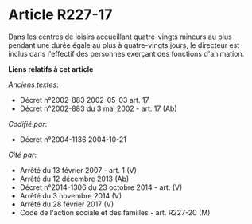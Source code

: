 # Article R227-17

Dans les centres de loisirs accueillant quatre-vingts mineurs au plus pendant une durée égale au plus à quatre-vingts jours,
le directeur est inclus dans l'effectif des personnes exerçant des fonctions d'animation.

**Liens relatifs à cet article**

_Anciens textes_:

  - Décret n°2002-883 2002-05-03 art. 17
  - Décret n°2002-883 du 3 mai 2002 - art. 17 (Ab)

_Codifié par_:

  - Décret n°2004-1136 2004-10-21

_Cité par_:

  - Arrêté du 13 février 2007 - art. 1 (V)
  - Arrêté du 12 décembre 2013 (Ab)
  - Décret n°2014-1306 du 23 octobre 2014 - art. (V)
  - Arrêté du 3 novembre 2014 (V)
  - Arrêté du 28 février 2017 (V)
  - Code de l'action sociale et des familles - art. R227-20 (M)
